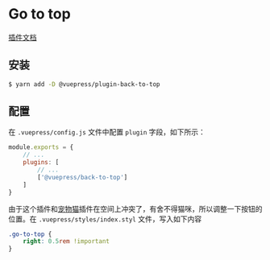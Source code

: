 # Go to top

[插件文档](https://vuepress.vuejs.org/zh/plugin/official/plugin-back-to-top.html)

## 安装

```bash
$ yarn add -D @vuepress/plugin-back-to-top
```

## 配置

在 `.vuepress/config.js` 文件中配置 `plugin` 字段，如下所示：

```javascript
module.exports = {
    // ...
    plugins: [
        // ...
        ['@vuepress/back-to-top']
    ]
}
```

由于这个插件和[宠物猫](./宠物猫.md)插件在空间上冲突了，有舍不得猫咪，所以调整一下按钮的位置。在 `.vuepress/styles/index.styl` 文件，写入如下内容

```css
.go-to-top {
    right: 0.5rem !important
}
```
